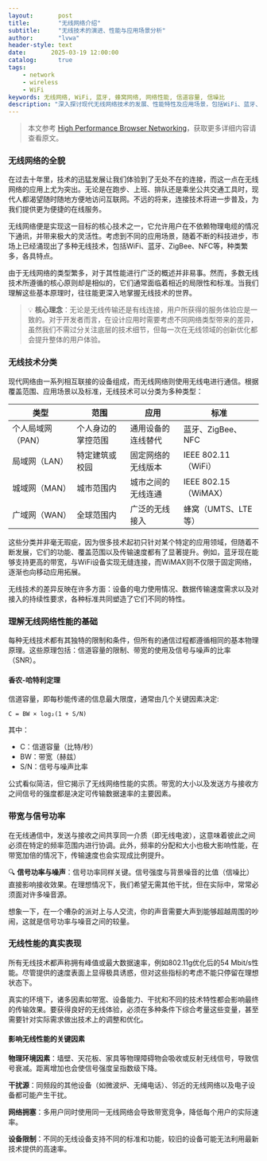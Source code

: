 ```yaml
---
layout:       post
title:        "无线网络介绍"
subtitle:     "无线技术的演进、性能与应用场景分析"
author:       "lvwa"
header-style: text
date:       2025-03-19 12:00:00
catalog:      true
tags:
    - network
    - wireless
    - WiFi
keywords: 无线网络, WiFi, 蓝牙, 蜂窝网络, 网络性能, 信道容量, 信噪比
description: "深入探讨现代无线网络技术的发展、性能特性及应用场景，包括WiFi、蓝牙、蜂窝网络等多种无线通信方式的比较与分析。"
---
```


> 本文参考 [High Performance Browser Networking](https://hpbn.co/introduction-to-wireless-networks/)，获取更多详细内容请查看原文。

### 无线网络的全貌

在过去十年里，技术的迅猛发展让我们体验到了无处不在的连接，而这一点在无线网络的应用上尤为突出。无论是在跑步、上班、排队还是乘坐公共交通工具时，现代人都渴望随时随地方便地访问互联网。不远的将来，连接技术将进一步普及，为我们提供更为便捷的在线服务。

无线网络便是实现这一目标的核心技术之一，它允许用户在不依赖物理电缆的情况下通讯，并带来极大的灵活性。考虑到不同的应用场景，随着不断的科技进步，市场上已经涌现出了多种无线技术，包括WiFi、蓝牙、ZigBee、NFC等，种类繁多，各具特点。

由于无线网络的类型繁多，对于其性能进行广泛的概述并非易事。然而，多数无线技术所遵循的核心原则却是相似的，它们通常面临着相近的局限性和标准。当我们理解这些基本原理时，往往能更深入地掌握无线技术的世界。

> 💡 **核心理念**：无论是无线传输还是有线连接，用户所获得的服务体验应是一致的。对于开发者而言，在设计应用时需要考虑不同网络类型带来的差异，虽然我们不需过分关注底层的技术细节，但每一次在无线领域的创新优化都会提升整体的用户体验。

### 无线技术分类

现代网络由一系列相互联接的设备组成，而无线网络则使用无线电进行通信。根据覆盖范围、应用场景以及标准，无线技术可以分类为多种类型：

|类型|范围|应用|标准|
|---|---|---|---|
|个人局域网（PAN）|个人身边的掌控范围|通用设备的连线替代|蓝牙、ZigBee、NFC|
|局域网（LAN）|特定建筑或校园|固定网络的无线版本|IEEE 802.11（WiFi）|
|城域网（MAN）|城市范围内|城市之间的无线连通|IEEE 802.15（WiMAX）|
|广域网（WAN）|全球范围内|广泛的无线接入|蜂窝（UMTS、LTE等）|

这些分类并非毫无瑕疵，因为很多技术起初只针对某个特定的应用领域，但随着不断发展，它们的功能、覆盖范围以及传输速度都有了显著提升。例如，蓝牙现在能够支持更高的带宽，与WiFi设备实现无缝连接，而WiMAX则不仅限于固定网络，逐渐也向移动应用拓展。

无线技术的差异反映在许多方面：设备的电力使用情况、数据传输速度需求以及对接入的持续性要求，各种标准共同塑造了它们不同的特性。

### 理解无线网络性能的基础

每种无线技术都有其独特的限制和条件，但所有的通信过程都遵循相同的基本物理原理。这些原理包括：信道容量的限制、带宽的使用及信号与噪声的比率（SNR）。

#### 香农-哈特利定理

信道容量，即每秒能传递的信息最大限度，通常由几个关键因素决定:

```
C = BW × log₂(1 + S/N)
```

其中：
- C：信道容量（比特/秒）
- BW：带宽（赫兹）
- S/N：信号与噪声比率


公式看似简洁，但它揭示了无线网络性能的实质。带宽的大小以及发送方与接收方之间信号的强度都是决定可传输数据速率的主要因素。

### 带宽与信号功率

在无线通信中，发送与接收之间共享同一介质（即无线电波），这意味着彼此之间必须在特定的频率范围内进行协调。此外，频率的分配和大小也极大影响性能，在带宽加倍的情况下，传输速度也会实现成比例提升。

🔍 **信号功率与噪声**：信号功率同样关键。信号强度与背景噪音的比值（信噪比）直接影响接收效果。在理想情况下，我们希望无需其他干扰，但在实际中，常常必须面对许多噪音源。

想象一下，在一个嘈杂的派对上与人交流，你的声音需要大声到能够超越周围的吵闹，这就是信号功率与噪音之间的较量。

### 无线性能的真实表现

所有无线技术都声称拥有峰值或最大数据速率，例如802.11g优化后的54 Mbit/s性能。尽管提供的速度表面上显得极具诱惑，但对这些指标的考虑不能只停留在理想状态下。


真实的环境下，诸多因素如带宽、设备能力、干扰和不同的技术特性都会影响最终的传输效果。要获得良好的无线体验，必须在多种条件下综合考量这些变量，甚至需要针对实际需求做出技术上的调整和优化。

#### 影响无线性能的关键因素

**物理环境因素**：墙壁、天花板、家具等物理障碍物会吸收或反射无线信号，导致信号衰减。距离增加也会使信号强度呈指数级下降。

**干扰源**：同频段的其他设备（如微波炉、无绳电话）、邻近的无线网络以及电子设备都可能产生干扰。

**网络拥塞**：多用户同时使用同一无线网络会导致带宽竞争，降低每个用户的实际速率。

**设备限制**：不同的无线设备支持不同的标准和功能，较旧的设备可能无法利用最新技术提供的高速率。

